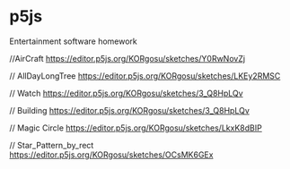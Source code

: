 # p5js

Entertainment software homework

//AirCraft
https://editor.p5js.org/KORgosu/sketches/Y0RwNovZj

// AllDayLongTree
https://editor.p5js.org/KORgosu/sketches/LKEy2RMSC

// Watch
https://editor.p5js.org/KORgosu/sketches/3_Q8HpLQv

// Building
https://editor.p5js.org/KORgosu/sketches/3_Q8HpLQv

// Magic Circle
https://editor.p5js.org/KORgosu/sketches/LkxK8dBIP

// Star_Pattern_by_rect
https://editor.p5js.org/KORgosu/sketches/OCsMK6GEx
